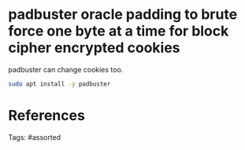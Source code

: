 # padbuster oracle padding to brute force one byte at a time for block cipher encrypted cookies
padbuster
can change cookies too.
```bash
sudo apt install -y padbuster
```

# References

Tags:
    #assorted

